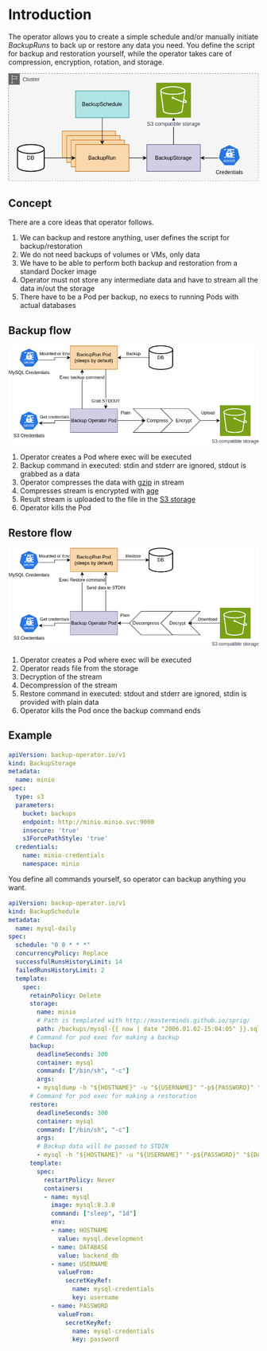 Introduction
===

The operator allows you to create a simple schedule and/or manually initiate *BackupRuns* to back up or restore any data you need. You define the script for backup and restoration yourself, while the operator takes care of compression, encryption, rotation, and storage.

![Introduction diagram](assets/diagrams/introduction.png)

## Concept

There are a core ideas that operator follows.

1. We can backup and restore anything, user defines the script for backup/restoration
2. We do not need backups of volumes or VMs, only data
3. We have to be able to perform both backup and restoration from a standard Docker image
4. Operator must not store any intermediate data and have to stream all the data in/out the storage
5. There have to be a Pod per backup, no execs to running Pods with actual databases

## Backup flow

![Backup flow](assets/diagrams/backup-flow.png)

1. Operator creates a Pod where exec will be executed
2. Backup command in executed: stdin and stderr are ignored, stdout is grabbed as a data
3. Operator compresses the data with [gzip](https://pkg.go.dev/compress/gzip) in stream
4. Compresses stream is encrypted with [age](https://pkg.go.dev/filippo.io/age)
5. Result stream is uploaded to the file in the [S3 storage](https://pkg.go.dev/github.com/aws/aws-sdk-go/service/s3)
6. Operator kills the Pod

## Restore flow

![Restore flow](assets/diagrams/restore-flow.png)

1. Operator creates a Pod where exec will be executed
2. Operator reads file from the storage
3. Decryption of the stream
4. Decompression of the stream
5. Restore command in executed: stdout and stderr are ignored, stdin is provided with plain data
6. Operator kills the Pod once the backup command ends

## Example

```yaml
apiVersion: backup-operator.io/v1
kind: BackupStorage
metadata:
  name: minio
spec:
  type: s3
  parameters:
    bucket: backups
    endpoint: http://minio.minio.svc:9000
    insecure: 'true'
    s3ForcePathStyle: 'true'
  credentials:
    name: minio-credentials
    namespace: minio
```

You define all commands yourself, so operator can backup anything you want.

```yaml
apiVersion: backup-operator.io/v1
kind: BackupSchedule
metadata:
  name: mysql-daily
spec:
  schedule: "0 0 * * *"
  concurrencyPolicy: Replace
  successfulRunsHistoryLimit: 14
  failedRunsHistoryLimit: 2
  template:
    spec:
      retainPolicy: Delete
      storage:
        name: minio
        # Path is templated with http://masterminds.github.io/sprig/
        path: /backups/mysql-{{ now | date "2006.01.02-15:04:05" }}.sql
      # Command for pod exec for making a backup
      backup:
        deadlineSeconds: 300
        container: mysql
        command: ["/bin/sh", "-c"]
        args:
        - mysqldump -h "${HOSTNAME}" -u "${USERNAME}" "-p${PASSWORD}" "${DATABASE}"
      # Command for pod exec for making a restoration
      restore:
        deadlineSeconds: 300
        container: mysql
        command: ["/bin/sh", "-c"]
        args:
        # Backup data will be passed to STDIN
        - mysql -h "${HOSTNAME}" -u "${USERNAME}" "-p${PASSWORD}" "${DATABASE}"
      template:
        spec:
          restartPolicy: Never
          containers:
          - name: mysql
            image: mysql:8.3.0
            command: ["sleep", "1d"]
            env:
            - name: HOSTNAME
              value: mysql.development
            - name: DATABASE
              value: backend_db
            - name: USERNAME
              valueFrom:
                secretKeyRef:
                  name: mysql-credentials
                  key: username
            - name: PASSWORD
              valueFrom:
                secretKeyRef:
                  name: mysql-credentials
                  key: password
```
